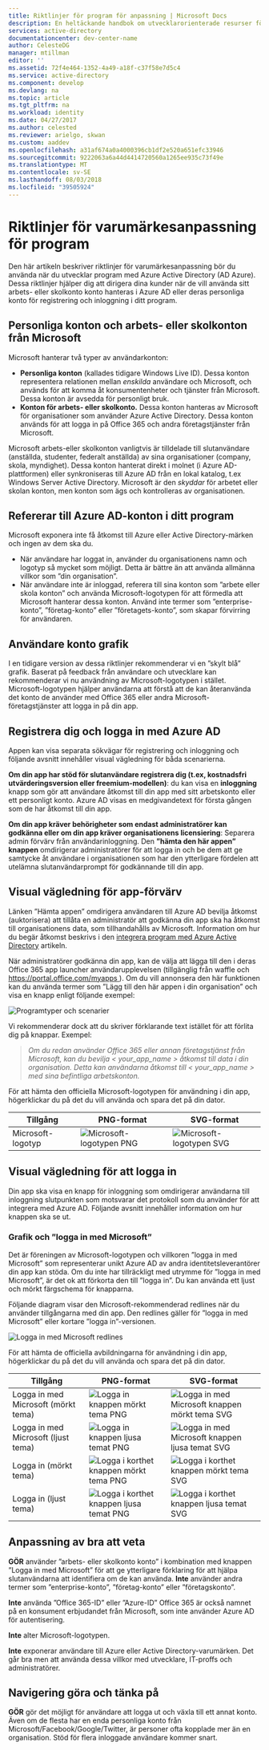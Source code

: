 ```yaml
---
title: Riktlinjer för program för anpassning | Microsoft Docs
description: En heltäckande handbok om utvecklarorienterade resurser för Azure Active Directory
services: active-directory
documentationcenter: dev-center-name
author: CelesteDG
manager: mtillman
editor: ''
ms.assetid: 72f4e464-1352-4a49-a18f-c37f58e7d5c4
ms.service: active-directory
ms.component: develop
ms.devlang: na
ms.topic: article
ms.tgt_pltfrm: na
ms.workload: identity
ms.date: 04/27/2017
ms.author: celested
ms.reviewer: arielgo, skwan
ms.custom: aaddev
ms.openlocfilehash: a31af674a0a4000396cb1df2e520a651efc33946
ms.sourcegitcommit: 9222063a6a44d4414720560a1265ee935c73f49e
ms.translationtype: MT
ms.contentlocale: sv-SE
ms.lasthandoff: 08/03/2018
ms.locfileid: "39505924"
---
```

# <a name="branding-guidelines-for-applications"></a>Riktlinjer för varumärkesanpassning för program

Den här artikeln beskriver riktlinjer för varumärkesanpassning bör du använda när du utvecklar program med Azure Active Directory (AD Azure). Dessa riktlinjer hjälper dig att dirigera dina kunder när de vill använda sitt arbets- eller skolkonto konto hanteras i Azure AD eller deras personliga konto för registrering och inloggning i ditt program.

## <a name="personal-accounts-vs-work-or-school-accounts-from-microsoft"></a>Personliga konton och arbets- eller skolkonton från Microsoft

Microsoft hanterar två typer av användarkonton:

* **Personliga konton** (kallades tidigare Windows Live ID). Dessa konton representera relationen mellan *enskilda* användare och Microsoft, och används för att komma åt konsumentenheter och tjänster från Microsoft. Dessa konton är avsedda för personligt bruk.
* **Konton för arbets- eller skolkonto.** Dessa konton hanteras av Microsoft för organisationer som använder Azure Active Directory. Dessa konton används för att logga in på Office 365 och andra företagstjänster från Microsoft.

Microsoft arbets-eller skolkonton vanligtvis är tilldelade till slutanvändare (anställda, studenter, federalt anställda) av sina organisationer (company, skola, myndighet). Dessa konton hanterat direkt i molnet (i Azure AD-plattformen) eller synkroniseras till Azure AD från en lokal katalog, t.ex Windows Server Active Directory. Microsoft är den *skyddar* för arbetet eller skolan konton, men konton som ägs och kontrolleras av organisationen.

## <a name="referring-to-azure-ad-accounts-in-your-application"></a>Refererar till Azure AD-konton i ditt program

Microsoft exponera inte få åtkomst till Azure eller Active Directory-märken och ingen av dem ska du.

* När användare har loggat in, använder du organisationens namn och logotyp så mycket som möjligt. Detta är bättre än att använda allmänna villkor som ”din organisation”.
* När användare inte är inloggad, referera till sina konton som ”arbete eller skola konton” och använda Microsoft-logotypen för att förmedla att Microsoft hanterar dessa konton. Använd inte termer som ”enterprise-konto”, ”företag-konto” eller ”företagets-konto”, som skapar förvirring för användaren.

## <a name="user-account-pictogram"></a>Användare konto grafik

I en tidigare version av dessa riktlinjer rekommenderar vi en ”skylt blå” grafik. Baserat på feedback från användare och utvecklare kan rekommenderar vi nu användning av Microsoft-logotypen i stället. Microsoft-logotypen hjälper användarna att förstå att de kan återanvända det konto de använder med Office 365 eller andra Microsoft-företagstjänster att logga in på din app.

## <a name="signing-up-and-signing-in-with-azure-ad"></a>Registrera dig och logga in med Azure AD

Appen kan visa separata sökvägar för registrering och inloggning och följande avsnitt innehåller visual vägledning för båda scenarierna.

**Om din app har stöd för slutanvändare registrera dig (t.ex, kostnadsfri utvärderingsversion eller freemium-modellen)**: du kan visa en **inloggning** knapp som gör att användare åtkomst till din app med sitt arbetskonto eller ett personligt konto. Azure AD visas en medgivandetext för första gången som de har åtkomst till din app.

**Om din app kräver behörigheter som endast administratörer kan godkänna eller om din app kräver organisationens licensiering**: Separera admin förvärv från användarinloggning. Den **”hämta den här appen” knappen** omdirigerar administratörer för att logga in och be dem att ge samtycke åt användare i organisationen som har den ytterligare fördelen att utelämna slutanvändarprompt för godkännande till din app.

## <a name="visual-guidance-for-app-acquisition"></a>Visual vägledning för app-förvärv

Länken ”Hämta appen” omdirigera användaren till Azure AD bevilja åtkomst (auktorisera) att tillåta en administratör att godkänna din app ska ha åtkomst till organisationens data, som tillhandahålls av Microsoft. Information om hur du begär åtkomst beskrivs i den [integrera program med Azure Active Directory](quickstart-v1-integrate-apps-with-azure-ad.md) artikeln.

När administratörer godkänna din app, kan de välja att lägga till den i deras Office 365 app launcher användarupplevelsen (tillgänglig från waffle och [ https://portal.office.com/myapps ](https://portal.office.com/myapps)). Om du vill annonsera den här funktionen kan du använda termer som ”Lägg till den här appen i din organisation” och visa en knapp enligt följande exempel:

![Programtyper och scenarier](./media/active-directory-branding-guidelines/add-to-my-org.png)

Vi rekommenderar dock att du skriver förklarande text istället för att förlita dig på knappar. Exempel:

> *Om du redan använder Office 365 eller annan företagstjänst från Microsoft, kan du bevilja < your_app_name > åtkomst till data i din organisation. Detta kan användarna åtkomst till < your_app_name > med sina befintliga arbetskonton.*

För att hämta den officiella Microsoft-logotypen för användning i din app, högerklickar du på det du vill använda och spara det på din dator.

| Tillgång                                | PNG-format | SVG-format |
| ------------------------------------ | ---------- | ---------- |
| Microsoft-logotyp  | ![Microsoft-logotypen PNG](./media/active-directory-branding-guidelines/MS-SymbolLockup_MSSymbol_19.png) | ![Microsoft-logotypen SVG](./media/active-directory-branding-guidelines/MS-SymbolLockup_MSSymbol_19.svg) |

## <a name="visual-guidance-for-sign-in"></a>Visual vägledning för att logga in

Din app ska visa en knapp för inloggning som omdirigerar användarna till inloggning slutpunkten som motsvarar det protokoll som du använder för att integrera med Azure AD. Följande avsnitt innehåller information om hur knappen ska se ut.

### <a name="pictogram-and-sign-in-with-microsoft"></a>Grafik och ”logga in med Microsoft”

Det är föreningen av Microsoft-logotypen och villkoren ”logga in med Microsoft” som representerar unikt Azure AD av andra identitetsleverantörer din app kan stöda. Om du inte har tillräckligt med utrymme för ”logga in med Microsoft”, är det ok att förkorta den till ”logga in”. Du kan använda ett ljust och mörkt färgschema för knapparna.

Följande diagram visar den Microsoft-rekommenderad redlines när du använder tillgångarna med din app. Den redlines gäller för ”logga in med Microsoft” eller kortare ”logga in”-versionen.

![Logga in med Microsoft redlines](./media/active-directory-branding-guidelines/Sign-in-with-Microsoft-redlines.png)

För att hämta de officiella avbildningarna för användning i din app, högerklickar du på det du vill använda och spara det på din dator.

| Tillgång                                | PNG-format | SVG-format |
| ------------------------------------ | ---------- | ---------- |
| Logga in med Microsoft (mörkt tema)  | ![Logga in knappen mörkt tema PNG](./media/active-directory-branding-guidelines/MS-SymbolLockup_SignIn_dark.png) | ![Logga in med Microsoft knappen mörkt tema SVG](./media/active-directory-branding-guidelines/MS-SymbolLockup_SignIn_dark.svg) |
| Logga in med Microsoft (ljust tema) | ![Logga in knappen ljusa temat PNG](./media/active-directory-branding-guidelines/MS-SymbolLockup_SignIn_light.png) | ![Logga in med Microsoft knappen ljusa temat SVG](./media/active-directory-branding-guidelines/MS-SymbolLockup_SignIn_light.svg) |
| Logga in (mörkt tema)                 | ![Logga i korthet knappen mörkt tema PNG](./media/active-directory-branding-guidelines/MS-SymbolLockup_SignIn_dark_short.png) | ![Logga i korthet knappen mörkt tema SVG](./media/active-directory-branding-guidelines/MS-SymbolLockup_SignIn_dark_short.svg) |
| Logga in (ljust tema)                | ![Logga i korthet knappen ljusa temat PNG](./media/active-directory-branding-guidelines/MS-SymbolLockup_SignIn_light_short.png) | ![Logga i korthet knappen ljusa temat SVG](./media/active-directory-branding-guidelines/MS-SymbolLockup_SignIn_light_short.svg) |


## <a name="branding-dos-and-donts"></a>Anpassning av bra att veta

**GÖR** använder ”arbets- eller skolkonto konto” i kombination med knappen ”Logga in med Microsoft” för att ge ytterligare förklaring för att hjälpa slutanvändarna att identifiera om de kan använda. **Inte** använder andra termer som ”enterprise-konto”, ”företag-konto” eller ”företagskonto”.

**Inte** använda ”Office 365-ID” eller ”Azure-ID” Office 365 är också namnet på en konsument erbjudandet från Microsoft, som inte använder Azure AD för autentisering.

**Inte** alter Microsoft-logotypen.

**Inte** exponerar användare till Azure eller Active Directory-varumärken. Det går bra men att använda dessa villkor med utvecklare, IT-proffs och administratörer.

## <a name="navigation-dos-and-donts"></a>Navigering göra och tänka på

**GÖR** gör det möjligt för användare att logga ut och växla till ett annat konto. Även om de flesta har en enda personliga konto från Microsoft/Facebook/Google/Twitter, är personer ofta kopplade mer än en organisation. Stöd för flera inloggade användare kommer snart.
